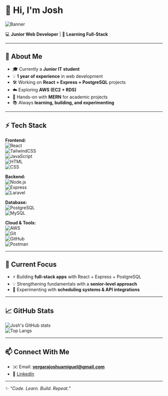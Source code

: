 # 👋 Hi, I'm Josh

![Banner](https://i.ibb.co/kHRKzXH/coding-banner.jpg) <!-- You can replace this with your own banner image -->

💻 **Junior Web Developer** | 🚀 **Learning Full-Stack**

---

## 🌟 About Me  

- 🎓 Currently a **Junior IT student**  
- 💡 **1 year of experience** in web development  
- 🛠️ Working on **React + Express + PostgreSQL** projects  
- ☁️ Exploring **AWS (EC2 + RDS)**  
- 🔧 Hands-on with **MERN** for academic projects  
- 📚 Always **learning, building, and experimenting**  

---

## ⚡ Tech Stack  

**Frontend:**  
![React](https://img.shields.io/badge/React-20232A?logo=react&logoColor=61DAFB)  
![TailwindCSS](https://img.shields.io/badge/TailwindCSS-38B2AC?logo=tailwind-css&logoColor=white)  
![JavaScript](https://img.shields.io/badge/JavaScript-F7DF1E?logo=javascript&logoColor=black)  
![HTML](https://img.shields.io/badge/HTML5-E34F26?logo=html5&logoColor=white)  
![CSS](https://img.shields.io/badge/CSS3-1572B6?logo=css3&logoColor=white)  

**Backend:**  
![Node.js](https://img.shields.io/badge/Node.js-43853D?logo=node.js&logoColor=white)  
![Express](https://img.shields.io/badge/Express.js-404D59?logo=express&logoColor=white)  
![Laravel](https://img.shields.io/badge/Laravel-FF2D20?logo=laravel&logoColor=white)  

**Database:**  
![PostgreSQL](https://img.shields.io/badge/PostgreSQL-316192?logo=postgresql&logoColor=white)  
![MySQL](https://img.shields.io/badge/MySQL-4479A1?logo=mysql&logoColor=white)  

**Cloud & Tools:**  
![AWS](https://img.shields.io/badge/AWS-232F3E?logo=amazon-aws&logoColor=white)  
![Git](https://img.shields.io/badge/Git-F05032?logo=git&logoColor=white)  
![GitHub](https://img.shields.io/badge/GitHub-181717?logo=github&logoColor=white)  
![Postman](https://img.shields.io/badge/Postman-FF6C37?logo=postman&logoColor=white)  

---

## 📌 Current Focus  

- ⚡ Building **full-stack apps** with React + Express + PostgreSQL  
- 💡 Strengthening fundamentals with a **senior-level approach**  
- 🔬 Experimenting with **scheduling systems & API integrations**  

---

## 📈 GitHub Stats  

![Josh's GitHub stats](https://github-readme-stats.vercel.app/api?username=joshvergara&show_icons=true&theme=radical)  
![Top Langs](https://github-readme-stats.vercel.app/api/top-langs/?username=joshvergara&layout=compact&theme=radical)  

---

## 📫 Connect With Me  

- ✉️ Email: **vergarajoshuamiguel@gmail.com**  
- 💼 [LinkedIn](https://www.linkedin.com/in/joshua-vergara-0b105130a)  

---

✨ *“Code. Learn. Build. Repeat.”*  
